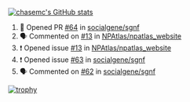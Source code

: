 [![chasemc's GitHub stats](https://github-readme-stats.vercel.app/api?username=chasemc)](https://github.com/anuraghazra/github-readme-stats)


<!--START_SECTION:activity-->
1. 💪 Opened PR [#64](https://github.com/socialgene/sgnf/pull/64) in [socialgene/sgnf](https://github.com/socialgene/sgnf)
2. 🗣 Commented on [#13](https://github.com/NPAtlas/npatlas_website/issues/13#issuecomment-1628922848) in [NPAtlas/npatlas_website](https://github.com/NPAtlas/npatlas_website)
3. ❗ Opened issue [#13](https://github.com/NPAtlas/npatlas_website/issues/13) in [NPAtlas/npatlas_website](https://github.com/NPAtlas/npatlas_website)
4. ❗ Opened issue [#63](https://github.com/socialgene/sgnf/issues/63) in [socialgene/sgnf](https://github.com/socialgene/sgnf)
5. 🗣 Commented on [#62](https://github.com/socialgene/sgnf/pull/62#issuecomment-1618903888) in [socialgene/sgnf](https://github.com/socialgene/sgnf)
<!--END_SECTION:activity-->
[![trophy](https://github-profile-trophy.vercel.app/?username=chasemc)](https://github.com/ryo-ma/github-profile-trophy)

